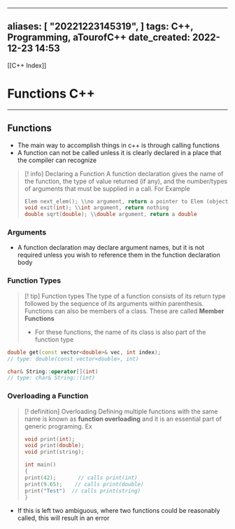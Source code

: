 
---
aliases: [ "20221223145319",  ]
tags: C++, Programming, aTourofC++
date_created: 2022-12-23 14:53
---
[[C++ Index]]
# Functions C++
---
## Functions
- The main way to accomplish things in c++ is through calling functions
- A function can not be called unless it is clearly declared in a place that the compiler can recognize
>[! info] Declaring a Function
>A function declaration gives the name of the function, the type of value returned (if any), and the number/types of arguments that must be supplied in a call. For Example
>```cpp
>Elem next_elem(); \\no argument, return a pointer to Elem (object)
>void exit(int); \\int argument, return nothing
>double sqrt(double); \\double argument, return a double

### Arguments
- A function declaration may declare argument names, but it is not required unless you wish to reference them in the function declaration body

### Function Types
>[! tip] Function types
>The type of a function consists of its return type followed by the sequence of its arguments within parenthesis. 
>Functions can also be members of a class. These are called **Member Functions**
>- For these functions, the name of its class is also part of the function type
```cpp
double get(const vector<double>& vec, int index);
// type: double(const vector<double>, int)

char& String::operator[](int)
// type: char& String::(int)
```
### Overloading a Function
>[! definition] Overloading
>Defining multiple functions with the same name is known as **function overloading** and it is an essential part of generic programing. Ex 
>```cpp
>void print(int);
>void print(double);
>void print(string);
>
>int main()
>{
>print(42);       // calls print(int)
>print(9.65);    // calls print(double)
>print("Test")  // calls print(string)
>}
>```
- If this is left two ambiguous, where two functions could be reasonably called, this will result in an error